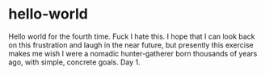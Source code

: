 # hello-world
Hello world for the fourth time. Fuck I hate this.
I hope that I can look back on this frustration and laugh in the near future, but presently this exercise makes me wish I were a nomadic hunter-gatherer born thousands of years ago, with simple, concrete goals. Day 1.
